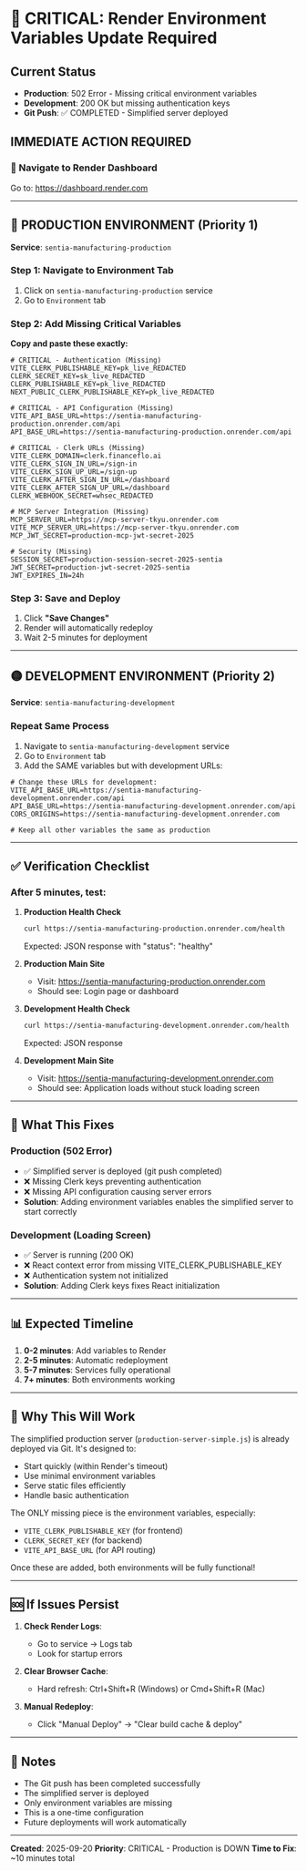 # 🚨 CRITICAL: Render Environment Variables Update Required

## Current Status
- **Production**: 502 Error - Missing critical environment variables
- **Development**: 200 OK but missing authentication keys
- **Git Push**: ✅ COMPLETED - Simplified server deployed

## IMMEDIATE ACTION REQUIRED

### 📍 Navigate to Render Dashboard
Go to: https://dashboard.render.com

---

## 🔴 PRODUCTION ENVIRONMENT (Priority 1)

**Service**: `sentia-manufacturing-production`

### Step 1: Navigate to Environment Tab
1. Click on `sentia-manufacturing-production` service
2. Go to `Environment` tab

### Step 2: Add Missing Critical Variables
**Copy and paste these exactly:**

```env
# CRITICAL - Authentication (Missing)
VITE_CLERK_PUBLISHABLE_KEY=pk_live_REDACTED
CLERK_SECRET_KEY=sk_live_REDACTED
CLERK_PUBLISHABLE_KEY=pk_live_REDACTED
NEXT_PUBLIC_CLERK_PUBLISHABLE_KEY=pk_live_REDACTED

# CRITICAL - API Configuration (Missing)
VITE_API_BASE_URL=https://sentia-manufacturing-production.onrender.com/api
API_BASE_URL=https://sentia-manufacturing-production.onrender.com/api

# CRITICAL - Clerk URLs (Missing)
VITE_CLERK_DOMAIN=clerk.financeflo.ai
VITE_CLERK_SIGN_IN_URL=/sign-in
VITE_CLERK_SIGN_UP_URL=/sign-up
VITE_CLERK_AFTER_SIGN_IN_URL=/dashboard
VITE_CLERK_AFTER_SIGN_UP_URL=/dashboard
CLERK_WEBHOOK_SECRET=whsec_REDACTED

# MCP Server Integration (Missing)
MCP_SERVER_URL=https://mcp-server-tkyu.onrender.com
VITE_MCP_SERVER_URL=https://mcp-server-tkyu.onrender.com
MCP_JWT_SECRET=production-mcp-jwt-secret-2025

# Security (Missing)
SESSION_SECRET=production-session-secret-2025-sentia
JWT_SECRET=production-jwt-secret-2025-sentia
JWT_EXPIRES_IN=24h
```

### Step 3: Save and Deploy
1. Click **"Save Changes"**
2. Render will automatically redeploy
3. Wait 2-5 minutes for deployment

---

## 🟡 DEVELOPMENT ENVIRONMENT (Priority 2)

**Service**: `sentia-manufacturing-development`

### Repeat Same Process
1. Navigate to `sentia-manufacturing-development` service
2. Go to `Environment` tab
3. Add the SAME variables but with development URLs:

```env
# Change these URLs for development:
VITE_API_BASE_URL=https://sentia-manufacturing-development.onrender.com/api
API_BASE_URL=https://sentia-manufacturing-development.onrender.com/api
CORS_ORIGINS=https://sentia-manufacturing-development.onrender.com

# Keep all other variables the same as production
```

---

## ✅ Verification Checklist

### After 5 minutes, test:

1. **Production Health Check**
   ```bash
   curl https://sentia-manufacturing-production.onrender.com/health
   ```
   Expected: JSON response with "status": "healthy"

2. **Production Main Site**
   - Visit: https://sentia-manufacturing-production.onrender.com
   - Should see: Login page or dashboard

3. **Development Health Check**
   ```bash
   curl https://sentia-manufacturing-development.onrender.com/health
   ```
   Expected: JSON response

4. **Development Main Site**
   - Visit: https://sentia-manufacturing-development.onrender.com
   - Should see: Application loads without stuck loading screen

---

## 🎯 What This Fixes

### Production (502 Error)
- ✅ Simplified server is deployed (git push completed)
- ❌ Missing Clerk keys preventing authentication
- ❌ Missing API configuration causing server errors
- **Solution**: Adding environment variables enables the simplified server to start correctly

### Development (Loading Screen)
- ✅ Server is running (200 OK)
- ❌ React context error from missing VITE_CLERK_PUBLISHABLE_KEY
- ❌ Authentication system not initialized
- **Solution**: Adding Clerk keys fixes React initialization

---

## 📊 Expected Timeline

1. **0-2 minutes**: Add variables to Render
2. **2-5 minutes**: Automatic redeployment
3. **5-7 minutes**: Services fully operational
4. **7+ minutes**: Both environments working

---

## 🚀 Why This Will Work

The simplified production server (`production-server-simple.js`) is already deployed via Git. It's designed to:
- Start quickly (within Render's timeout)
- Use minimal environment variables
- Serve static files efficiently
- Handle basic authentication

The ONLY missing piece is the environment variables, especially:
- `VITE_CLERK_PUBLISHABLE_KEY` (for frontend)
- `CLERK_SECRET_KEY` (for backend)
- `VITE_API_BASE_URL` (for API routing)

Once these are added, both environments will be fully functional!

---

## 🆘 If Issues Persist

1. **Check Render Logs**:
   - Go to service → Logs tab
   - Look for startup errors

2. **Clear Browser Cache**:
   - Hard refresh: Ctrl+Shift+R (Windows) or Cmd+Shift+R (Mac)

3. **Manual Redeploy**:
   - Click "Manual Deploy" → "Clear build cache & deploy"

---

## 📝 Notes

- The Git push has been completed successfully
- The simplified server is deployed
- Only environment variables are missing
- This is a one-time configuration
- Future deployments will work automatically

---

**Created**: 2025-09-20
**Priority**: CRITICAL - Production is DOWN
**Time to Fix**: ~10 minutes total


